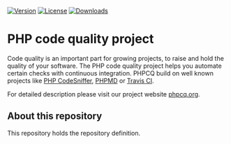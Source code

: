 [![Version](http://img.shields.io/packagist/v/phpcq/repository-definition.svg?style=flat-square)](https://packagist.org/packages/phpcq/phpcq)
[![License](http://img.shields.io/packagist/l/phpcq/epository-definition.svg?style=flat-square)](https://github.com/phpcq/phpcq/blob/master/LICENSE)
[![Downloads](http://img.shields.io/packagist/dt/phpcq/epository-definition.svg?style=flat-square)](https://packagist.org/packages/phpcq/phpcq)

PHP code quality project
========================

Code quality is an important part for growing projects, to raise and hold the quality of your software.
The PHP code quality project helps you automate certain checks with continuous integration.
PHPCQ build on well known projects like [PHP CodeSniffer](https://github.com/squizlabs/PHP_CodeSniffer),
[PHPMD](https://github.com/phpmd/phpmd) or [Travis CI](https://travis-ci.org/).

For detailed description please visit our project website [phpcq.org](http://phpcq.org).

About this repository
---------------------

This repository holds the repository definition.
